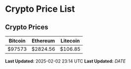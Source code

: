 # Crypto Price List

## Crypto Prices
| Bitcoin | Ethereum | Litecoin |
| ------- | -------- | -------- |
| $97573 | $2824.56 | $106.85 |
**Last Updated:** 2025-02-02 23:14 UTC
**Last Updated:** $DATE$
